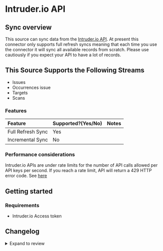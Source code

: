 # Intruder.io API

## Sync overview

This source can sync data from the [Intruder.io API](https://dev.Intruder.io.com/email). At present this connector only supports full refresh syncs meaning that each time you use the connector it will sync all available records from scratch. Please use cautiously if you expect your API to have a lot of records.

## This Source Supports the Following Streams

- Issues
- Occurrences issue
- Targets
- Scans

### Features

| Feature           | Supported?\(Yes/No\) | Notes |
| :---------------- | :------------------- | :---- |
| Full Refresh Sync | Yes                  |       |
| Incremental Sync  | No                   |       |

### Performance considerations

Intruder.io APIs are under rate limits for the number of API calls allowed per API keys per second. If you reach a rate limit, API will return a 429 HTTP error code. See [here](https://developers.intruder.io/docs/rate-limiting)

## Getting started

### Requirements

- Intruder.io Access token

## Changelog

<details>
  <summary>Expand to review</summary>

| Version | Date       | Pull Request                                              | Subject                                       |
| :------ | :--------- | :-------------------------------------------------------- | :-------------------------------------------- |
| 0.2.15 | 2025-03-01 | [54816](https://github.com/airbytehq/airbyte/pull/54816) | Update dependencies |
| 0.2.14 | 2025-02-22 | [54340](https://github.com/airbytehq/airbyte/pull/54340) | Update dependencies |
| 0.2.13 | 2025-02-15 | [53280](https://github.com/airbytehq/airbyte/pull/53280) | Update dependencies |
| 0.2.12 | 2025-02-01 | [52719](https://github.com/airbytehq/airbyte/pull/52719) | Update dependencies |
| 0.2.11 | 2025-01-25 | [52232](https://github.com/airbytehq/airbyte/pull/52232) | Update dependencies |
| 0.2.10 | 2025-01-18 | [51829](https://github.com/airbytehq/airbyte/pull/51829) | Update dependencies |
| 0.2.9 | 2025-01-11 | [51185](https://github.com/airbytehq/airbyte/pull/51185) | Update dependencies |
| 0.2.8 | 2024-12-28 | [50666](https://github.com/airbytehq/airbyte/pull/50666) | Update dependencies |
| 0.2.7 | 2024-12-21 | [50113](https://github.com/airbytehq/airbyte/pull/50113) | Update dependencies |
| 0.2.6 | 2024-12-14 | [49619](https://github.com/airbytehq/airbyte/pull/49619) | Update dependencies |
| 0.2.5 | 2024-12-12 | [49255](https://github.com/airbytehq/airbyte/pull/49255) | Update dependencies |
| 0.2.4 | 2024-12-11 | [49001](https://github.com/airbytehq/airbyte/pull/49001) | Starting with this version, the Docker image is now rootless. Please note that this and future versions will not be compatible with Airbyte versions earlier than 0.64 |
| 0.2.3 | 2024-10-29 | [47784](https://github.com/airbytehq/airbyte/pull/47784) | Update dependencies |
| 0.2.2 | 2024-10-28 | [47655](https://github.com/airbytehq/airbyte/pull/47655) | Update dependencies |
| 0.2.1 | 2024-08-16 | [44196](https://github.com/airbytehq/airbyte/pull/44196) | Bump source-declarative-manifest version |
| 0.2.0 | 2024-08-15 | [44139](https://github.com/airbytehq/airbyte/pull/44139) | Refactor connector to manifest-only format |
| 0.1.14 | 2024-08-12 | [43792](https://github.com/airbytehq/airbyte/pull/43792) | Update dependencies |
| 0.1.13 | 2024-08-10 | [43665](https://github.com/airbytehq/airbyte/pull/43665) | Update dependencies |
| 0.1.12 | 2024-08-03 | [43241](https://github.com/airbytehq/airbyte/pull/43241) | Update dependencies |
| 0.1.11 | 2024-07-27 | [42711](https://github.com/airbytehq/airbyte/pull/42711) | Update dependencies |
| 0.1.10 | 2024-07-20 | [42141](https://github.com/airbytehq/airbyte/pull/42141) | Update dependencies |
| 0.1.9 | 2024-07-13 | [41822](https://github.com/airbytehq/airbyte/pull/41822) | Update dependencies |
| 0.1.8 | 2024-07-10 | [41363](https://github.com/airbytehq/airbyte/pull/41363) | Update dependencies |
| 0.1.7 | 2024-07-09 | [41248](https://github.com/airbytehq/airbyte/pull/41248) | Update dependencies |
| 0.1.6 | 2024-07-06 | [40895](https://github.com/airbytehq/airbyte/pull/40895) | Update dependencies |
| 0.1.5 | 2024-06-25 | [40358](https://github.com/airbytehq/airbyte/pull/40358) | Update dependencies |
| 0.1.4 | 2024-06-22 | [39962](https://github.com/airbytehq/airbyte/pull/39962) | Update dependencies |
| 0.1.3 | 2024-06-15 | [39112](https://github.com/airbytehq/airbyte/pull/39112) | Make compatible with builder |
| 0.1.2 | 2024-06-06 | [39222](https://github.com/airbytehq/airbyte/pull/39222) | [autopull] Upgrade base image to v1.2.2 |
| 0.1.1 | 2024-05-21 | [38495](https://github.com/airbytehq/airbyte/pull/38495) | [autopull] base image + poetry + up_to_date |
| 0.1.0   | 2022-10-30 | [#18668](https://github.com/airbytehq/airbyte/pull/18668) | 🎉 New Source: Intruder.io API [low-code CDK] |

</details>
